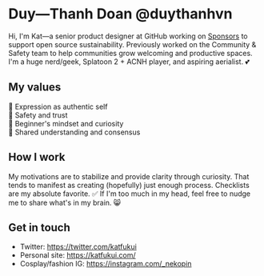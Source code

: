 # Duy—Thanh Doan @duythanhvn
Hi, I'm Kat—a senior product designer at GitHub working on [Sponsors](https://github.com/sponsors) to support open source sustainability. Previously worked on the Community & Safety team to help communities grow welcoming and productive spaces. I'm a huge nerd/geek, Splatoon 2 + ACNH player, and aspiring aerialist. 💕

## My values
🌟 Expression as authentic self<br>
💖 Safety and trust<br>
🍏 Beginner's mindset and curiosity<br>
🙌 Shared understanding and consensus

## How I work
My motivations are to stabilize and provide clarity through curiosity. That tends to manifest as creating (hopefully) just enough process. Checklists are my absolute favorite. ✅ If I'm too much in my head, feel free to nudge me to share what's in my brain. 😸

## Get in touch
- Twitter: https://twitter.com/katfukui
- Personal site: https://katfukui.com/
- Cosplay/fashion IG: https://instagram.com/_nekopin
